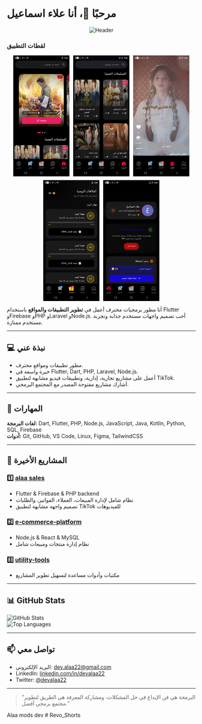 ﻿
# مرحبًا 👋، أنا علاء اسماعيل

<p align="center">
  <img src="https://camo.githubusercontent.com/803226302ac9ed44d0caeadcaee81c6797400dc7b6da544bb78c80c59ebdfca3/68747470733a2f2f6d656469612e67697068792e636f6d2f6d656469612f7167515567674143335066763638377150432f67697068792e676966" alt="Header" />
</p>

### لقطات التطبيق

<div style="display: flex; justify-content: center; gap: 10px; flex-wrap: wrap;">
  <img src="assets/screenshots/screen1.png" alt="لقطة الشاشة 1" width="150"/>
  <img src="assets/screenshots/screen2.png" alt="لقطة الشاشة 2" width="150"/>
  <img src="assets/screenshots/screen3.png" alt="لقطة الشاشة 3" width="150"/>
  <img src="assets/screenshots/screen4.png" alt="لقطة الشاشة 4" width="150"/>
  <img src="assets/screenshots/screen5.png" alt="لقطة الشاشة 5" width="150"/>
</div>

أنا مطور برمجيات محترف أعمل في **تطوير التطبيقات والمواقع** باستخدام Flutter وFirebase وPHP وLaravel وNode.js. أحب تصميم واجهات مستخدم جذابة وتجربة مستخدم ممتازة.  

---

## 💻 نبذة عني
- مطور تطبيقات ومواقع محترف.
- خبرة واسعة في Flutter, Dart, PHP, Laravel, Node.js.
- أعمل على مشاريع تجارية، إدارية، وتطبيقات فيديو مشابهة لتطبيق TikTok.
- أشارك مشاريع مفتوحة المصدر مع المجتمع البرمجي.

---

## 🧩 المهارات
**لغات البرمجة:** Dart, Flutter, PHP, Node.js, JavaScript, Java, Kotlin, Python, SQL, Firebase  
**أدوات:** Git, GitHub, VS Code, Linux, Figma, TailwindCSS

---

## 🌟 المشاريع الأخيرة
### 1️⃣ [alaa sales](https://github.com/devalaa22/al_ameen_sales)  
- Flutter & Firebase & PHP backend  
- نظام شامل لإدارة المبيعات، العملاء، الفواتير، والطلبات  
- تصميم واجهة مشابهة لتطبيق TikTok للفيديوهات  

### 2️⃣ [e-commerce-platform](https://github.com/devalaa22/e-commerce-platform)  
- Node.js & React & MySQL  
- نظام إدارة منتجات ومبيعات شامل  

### 3️⃣ [utility-tools](https://github.com/devalaa22/utility-tools)  
- مكتبات وأدوات مساعدة لتسهيل تطوير المشاريع  

---

## 📊 GitHub Stats
![GitHub Stats](https://github-readme-stats.vercel.app/api?username=devalaa22&show_icons=true&theme=radical)  
![Top Languages](https://github-readme-stats.vercel.app/api/top-langs/?username=devalaa22&layout=compact&theme=radical)

---

## 📫 تواصل معي
- البريد الإلكتروني: [dev.alaa22@gmail.com](mailto:dev.alaa22@gmail.com)  
- LinkedIn: [linkedin.com/in/devalaa22](https://linkedin.com/in/devalaa22)  
- Twitter: [@devalaa22](https://twitter.com/devalaa22)  

---

> “البرمجة هي فن الإبداع في حل المشكلات، ومشاركة المعرفة هي الطريق لتطوير مجتمع برمجي أفضل.”


Alaa mods dev
#   R e v o _ S h o r t s 
 
 